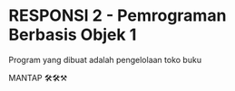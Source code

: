 # RESPONSI 2 - Pemrograman Berbasis Objek 1
Program yang dibuat adalah pengelolaan toko buku

MANTAP 🛠🛠⚒
